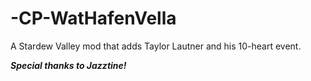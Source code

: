 # -CP-WatHafenVella
A Stardew Valley mod that adds Taylor Lautner and his 10-heart event.

<i><b>Special thanks to Jazztine!</i></b>

